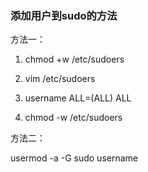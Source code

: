 ### 添加用户到sudo的方法

方法一：

1. chmod +w /etc/sudoers

2. vim /etc/sudoers

3. username ALL=(ALL) ALL

4. chmod -w /etc/sudoers

方法二：

usermod -a -G sudo username
